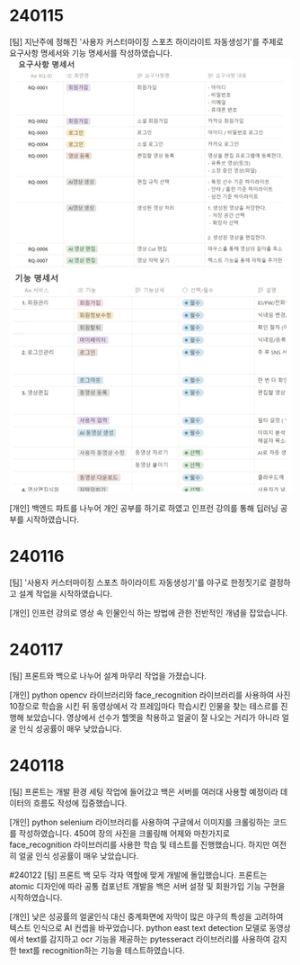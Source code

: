 # 240115
[팀]
지난주에 정해진 '사용자 커스터마이징 스포츠 하이라이트 자동생성기'를 주제로
요구사항 명세서와 기능 명세서를 작성하였습니다.
![image.png](./image.png)
![image-1.png](./image-1.png)

[개인]
백엔드 파트를 나누어 개인 공부를 하기로 하였고
인프런 강의를 통해 딥러닝 공부를 시작하였습니다.

# 240116
[팀]
'사용자 커스터마이징 스포츠 하이라이트 자동생성기'를 야구로 한정짓기로 결정하고
설계 작업을 시작하였습니다.

[개인]
인프런 강의로 영상 속 인물인식 하는 방법에 관한 전반적인 개념을 잡았습니다.

# 240117
[팀]
프론트와 백으로 나누어 설계 마무리 작업을 가졌습니다.

[개인]
python opencv 라이브러리와 face_recognition 라이브러리를 사용하여
사진 10장으로 학습을 시킨 뒤
동영상에서 각 프레임마다 학습시킨 인물을 찾는 테스르를 진행해 보았습니다.
영상에서 선수가 헬멧을 착용하고 얼굴이 잘 나오는 거리가 아니라
얼굴 인식 성공률이 매우 낮았습니다.

# 240118
[팀]
프론트는 개발 환경 세팅 작업에 들어갔고 백은 서버를 여러대 사용할 예정이라
데이터의 흐름도 작성에 집중했습니다.

[개인]
python selenium 라이브러리를 사용하여 구글에서 이미지를 크롤링하는 코드를
작성하였습니다.
450여 장의 사진을 크롤링해 어제와 마찬가지로 face_recognition 라이브러리를 사용한
학습 및 테스트를 진행했습니다.
하지만 여전히 얼굴 인식 성공률이 매우 낮았습니다.

#240122
[팀]
프론트 백 모두 각자 역할에 맞게 개발에 돌입했습니다.
프론트는 atomic 디자인에 따라 공통 컴포넌트 개발을
백은 서버 설정 및 회원가입 기능 구현을 시작하였습니다.

[개인]
낮은 성공률의 얼굴인식 대신 중계화면에 자막이 많은
야구의 특성을 고려하여 텍스트 인식으로 AI 컨셉을 바꾸었습니다.
python east text detection 모델로 동영상에서 text를 감지하고
ocr 기능을 제공하는 pytesseract 라이브러리를 사용하여 감지한 text를
recognition하는 기능을 테스트하였습니다. 
